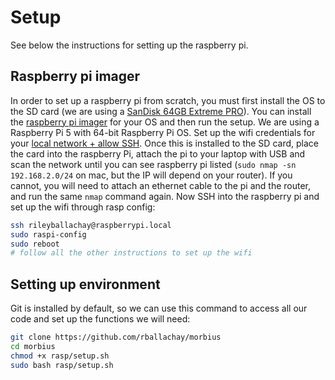# Setup

See below the instructions for setting up the raspberry pi.

## Raspberry pi imager

In order to set up a raspberry pi from scratch, you must first install the OS to the SD card (we are using a [SanDisk 64GB Extreme PRO](https://www.amazon.ca/dp/B09X7BYSFG?psc=1&ref=ppx_yo2ov_dt_b_product_details)). You can install the [raspberry pi imager](https://www.raspberrypi.com/software/) for your OS and then run the setup. We are using a Raspberry Pi 5 with 64-bit Raspberry Pi OS. Set up the wifi credentials for your [local network + allow SSH](https://www.raspberrypi.com/documentation/computers/getting-started.html#raspberry-pi-imager). Once this is installed to the SD card, place the card into the raspberry Pi, attach the pi to your laptop with USB and scan the network until you can see raspberry pi listed (`sudo nmap -sn 192.168.2.0/24` on mac, but the IP will depend on your router). If you cannot, you will need to attach an ethernet cable to the pi and the router, and run the same `nmap` command again. Now SSH into the raspberry pi and set up the wifi through rasp config:

```bash
ssh rileyballachay@raspberrypi.local 
sudo raspi-config
sudo reboot
# follow all the other instructions to set up the wifi
```

## Setting up environment

Git is installed by default, so we can use this command to access all our code and set up the functions we will need:

```bash
git clone https://github.com/rballachay/morbius
cd morbius
chmod +x rasp/setup.sh
sudo bash rasp/setup.sh
```

